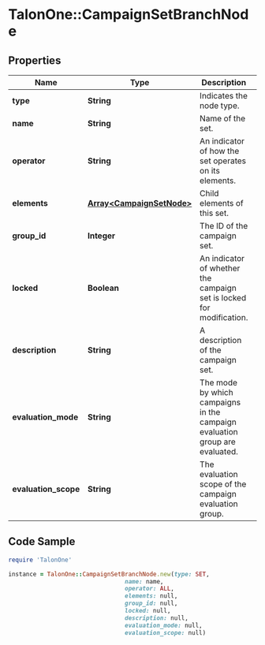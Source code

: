 # TalonOne::CampaignSetBranchNode

## Properties

Name | Type | Description | Notes
------------ | ------------- | ------------- | -------------
**type** | **String** | Indicates the node type. | 
**name** | **String** | Name of the set. | 
**operator** | **String** | An indicator of how the set operates on its elements. | 
**elements** | [**Array&lt;CampaignSetNode&gt;**](CampaignSetNode.md) | Child elements of this set. | 
**group_id** | **Integer** | The ID of the campaign set. | 
**locked** | **Boolean** | An indicator of whether the campaign set is locked for modification. | 
**description** | **String** | A description of the campaign set. | [optional] 
**evaluation_mode** | **String** | The mode by which campaigns in the campaign evaluation group are evaluated. | 
**evaluation_scope** | **String** | The evaluation scope of the campaign evaluation group. | 

## Code Sample

```ruby
require 'TalonOne'

instance = TalonOne::CampaignSetBranchNode.new(type: SET,
                                 name: name,
                                 operator: ALL,
                                 elements: null,
                                 group_id: null,
                                 locked: null,
                                 description: null,
                                 evaluation_mode: null,
                                 evaluation_scope: null)
```


